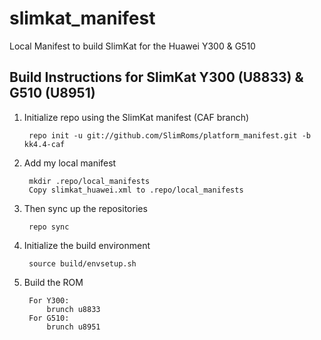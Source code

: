 slimkat_manifest
================

Local Manifest to build SlimKat for the Huawei Y300 & G510

Build Instructions for SlimKat Y300 (U8833)  & G510 (U8951)
-----------------------------------------------------------------------------

1. Initialize repo using the SlimKat manifest (CAF branch)
    
        repo init -u git://github.com/SlimRoms/platform_manifest.git -b kk4.4-caf

2. Add my local manifest

        mkdir .repo/local_manifests
        Copy slimkat_huawei.xml to .repo/local_manifests

3. Then sync up the repositories
 
        repo sync

4. Initialize the build environment

        source build/envsetup.sh
    
5. Build the ROM

        For Y300:
            brunch u8833
        For G510:
            brunch u8951
